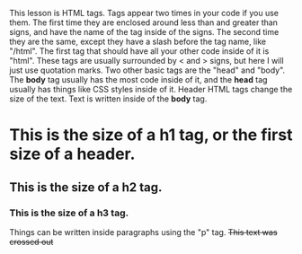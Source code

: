 This lesson is HTML tags.
Tags appear two times in your code if you use them. The first time they are enclosed around less than and greater than signs, and have the name of the tag inside of the signs. The second time they are the same, except they have a slash before the tag name, like "/html".
The first tag that should have all your other code inside of it is "html". These tags are usually surrounded by < and > signs, but here I will just use quotation marks.
Two other basic tags are the "head" and "body". The **body** tag usually has the most code inside of it, and the **head** tag usually has things like CSS styles inside of it.
Header HTML tags change the size of the text. Text is written inside of the **body** tag.
# This is the size of a **h1** tag, or the first size of a header.
## This is the size of a **h2** tag.
### This is the size of a **h3** tag.
Things can be written inside paragraphs using the "p" tag.
~~This text was crossed out~~
